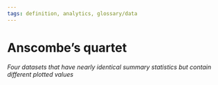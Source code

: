 ```yaml
---
tags: definition, analytics, glossary/data
---
```

#  Anscombe’s quartet
*Four datasets that have nearly identical summary statistics but contain different plotted values*